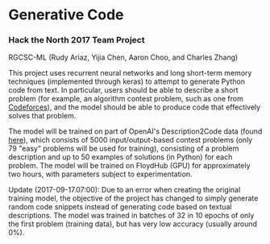 # Generative Code
### Hack the North 2017 Team Project
RGCSC-ML (Rudy Ariaz, Yijia Chen, Aaron Choo, and Charles Zhang)

This project uses recurrent neural networks and long short-term memory techniques (implemented through keras) to attempt to generate Python code from text. In particular, users should be able to describe a short problem (for example, an algorithm contest problem, such as one from [Codeforces](codeforces.com)), and the model should be able to produce code that effectively solves that problem.

The model will be trained on part of OpenAI's Description2Code data (found [here](https://openai.com/requests-for-research/#description2code)), which consists of 5000 input/output-based contest problems (only 79 "easy" problems will be used for training), consisting of a problem description and up to 50 examples of solutions (in Python) for each problem. The model will be trained on FloydHub (GPU) for approximately two hours, with parameters subject to experimentation.

Update (2017-09-17.07:00): Due to an error when creating the original training model, the objective of the project has changed to simply generate random code snippets instead of generating code based on textual descriptions. The model was trained in batches of 32 in 10 epochs of only the first problem (training data), but has very low accuracy (usually around 0%).
